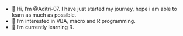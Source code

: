 - 👋 Hi, I’m @Aditri-07. I have just started my journey, hope i am able to learn as much as possible.
- 👀 I’m interested in VBA, macro and R programming.
- 🌱 I’m currently learning R.

<!---
Aditri-07/Aditri-07 is a ✨ special ✨ repository because its `README.md` (this file) appears on your GitHub profile.
You can click the Preview link to take a look at your changes.
--->
